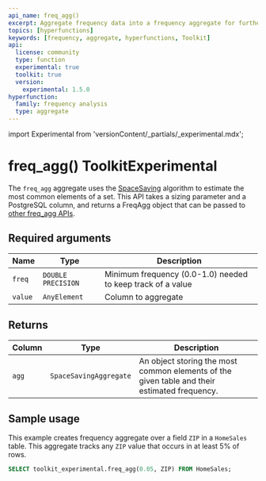 ```yaml
---
api_name: freq_agg()
excerpt: Aggregate frequency data into a frequency aggregate for further analysis
topics: [hyperfunctions]
keywords: [frequency, aggregate, hyperfunctions, Toolkit]
api:
  license: community
  type: function
  experimental: true
  toolkit: true
  version:
    experimental: 1.5.0
hyperfunction:
  family: frequency analysis
  type: aggregate
---
```


import Experimental from 'versionContent/_partials/_experimental.mdx';

# freq_agg()  <tag type="toolkit">Toolkit</tag><tag type="experimental-toolkit">Experimental</tag>

The `freq_agg` aggregate uses the [SpaceSaving][spacesaving-algorithm] algorithm
to estimate the most common elements of a set. This API takes a sizing parameter and
a PostgreSQL column, and returns a FreqAgg object that can be passed to
[other freq_agg APIs][frequency-analysis].

<Experimental />

## Required arguments

|Name|Type|Description|
|-|-|-|
|`freq`|`DOUBLE PRECISION`|Minimum frequency (0.0-1.0) needed to keep track of a value|
|`value`|`AnyElement`|Column to aggregate|

## Returns

|Column|Type|Description|
|-|-|-|
|`agg`|`SpaceSavingAggregate`|An object storing the most common elements of the given table and their estimated frequency.|

## Sample usage

This example creates frequency aggregate over a field `ZIP` in a `HomeSales`
table. This aggregate tracks any `ZIP` value that occurs in at least 5% of rows.

```sql
SELECT toolkit_experimental.freq_agg(0.05, ZIP) FROM HomeSales;
```

[spacesaving-algorithm]: https://www.cse.ust.hk/~raywong/comp5331/References/EfficientComputationOfFrequentAndTop-kElementsInDataStreams.pdf
[frequency-analysis]: /api/:currentVersion:/hyperfunctions/frequency-analysis/
